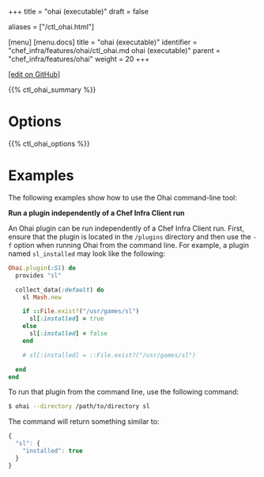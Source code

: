 +++
title = "ohai (executable)"
draft = false

aliases = ["/ctl_ohai.html"]

[menu]
  [menu.docs]
    title = "ohai (executable)"
    identifier = "chef_infra/features/ohai/ctl_ohai.md ohai (executable)"
    parent = "chef_infra/features/ohai"
    weight = 20
+++    

[\[edit on GitHub\]](https://github.com/chef/chef-web-docs/blob/master/content/ctl_ohai.md)

{{% ctl_ohai_summary %}}

Options
=======

{{% ctl_ohai_options %}}

Examples
========

The following examples show how to use the Ohai command-line tool:

**Run a plugin independently of a Chef Infra Client run**

An Ohai plugin can be run independently of a Chef Infra Client run.
First, ensure that the plugin is located in the `/plugins` directory and
then use the `-f` option when running Ohai from the command line. For
example, a plugin named `sl_installed` may look like the following:

``` ruby
Ohai.plugin(:Sl) do
  provides "sl"

  collect_data(:default) do
    sl Mash.new

    if ::File.exist?("/usr/games/sl")
      sl[:installed] = true
    else
      sl[:installed] = false
    end

    # sl[:installed] = ::File.exist?("/usr/games/sl")

  end
end
```

To run that plugin from the command line, use the following command:

``` bash
$ ohai --directory /path/to/directory sl
```

The command will return something similar to:

``` javascript
{
  "sl": {
    "installed": true
  }
}
```
